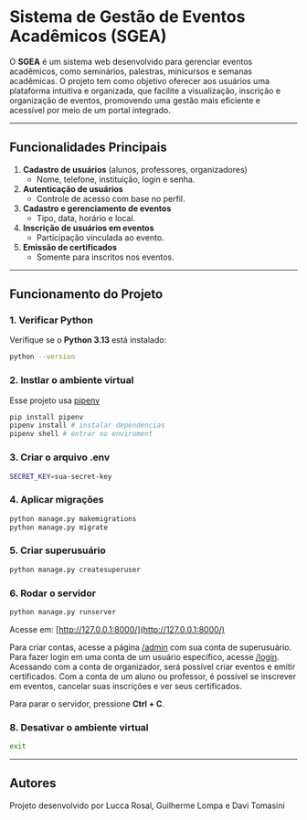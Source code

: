 # Sistema de Gestão de Eventos Acadêmicos (SGEA)

O **SGEA** é um sistema web desenvolvido para gerenciar eventos acadêmicos, como seminários, palestras, minicursos e semanas acadêmicas. O projeto tem como objetivo oferecer aos usuários uma plataforma intuitiva e organizada, que facilite a visualização, inscrição e organização de eventos, promovendo uma gestão mais eficiente e acessível por meio de um portal integrado.

---

## Funcionalidades Principais

1. **Cadastro de usuários** (alunos, professores, organizadores)
   - Nome, telefone, instituição, login e senha.
2. **Autenticação de usuários**
   - Controle de acesso com base no perfil.
3. **Cadastro e gerenciamento de eventos**
   - Tipo, data, horário e local.
4. **Inscrição de usuários em eventos**
   - Participação vinculada ao evento.
5. **Emissão de certificados**
   - Somente para inscritos nos eventos.

---

## Funcionamento do Projeto

### 1. Verificar Python

Verifique se o **Python 3.13** está instalado:

```bash
python --version
```

### 2. Instlar o ambiente virtual

Esse projeto usa [pipenv](https://pypi.org/project/pipenv/)

```bash
pip install pipenv
pipenv install # instalar dependencias
pipenv shell # entrar no enviroment
```

### 3. Criar o arquivo .env

```bash
SECRET_KEY=sua-secret-key
```

### 4. Aplicar migrações

```bash
python manage.py makemigrations
python manage.py migrate
```

### 5. Criar superusuário

```bash
python manage.py createsuperuser
```

### 6. Rodar o servidor

```bash
python manage.py runserver
```

Acesse em: [http://127.0.0.1:8000/](http://127.0.0.1:8000/)

Para criar contas, acesse a página [/admin](http://127.0.0.1:8000/admin) com sua conta de superusuário.
Para fazer login em uma conta de um usuário específico, acesse [/login](http://127.0.0.1:8000/login).
Acessando com a conta de organizador, será possível criar eventos e emitir certificados.
Com a conta de um aluno ou professor, é possível se inscrever em eventos, cancelar suas inscrições e ver seus certificados.

Para parar o servidor, pressione **Ctrl + C**.

### 8. Desativar o ambiente virtual

```bash
exit
```

---

## Autores

Projeto desenvolvido por Lucca Rosal, Guilherme Lompa e Davi Tomasini
